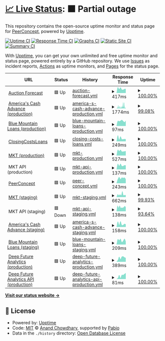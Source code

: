 # [📈 Live Status](https://demo.upptime.js.org): <!--live status--> **🟧 Partial outage**

This repository contains the open-source uptime monitor and status page for [PeerConcept](https://demo.upptime.js.org), powered by [Upptime](https://github.com/upptime/upptime).

[![Uptime CI](https://github.com/peerconcept/uptime-monitor/workflows/Uptime%20CI/badge.svg)](https://github.com/peerconcept/uptime-monitor/actions?query=workflow%3A%22Uptime+CI%22)
[![Response Time CI](https://github.com/peerconcept/uptime-monitor/workflows/Response%20Time%20CI/badge.svg)](https://github.com/peerconcept/uptime-monitor/actions?query=workflow%3A%22Response+Time+CI%22)
[![Graphs CI](https://github.com/peerconcept/uptime-monitor/workflows/Graphs%20CI/badge.svg)](https://github.com/peerconcept/uptime-monitor/actions?query=workflow%3A%22Graphs+CI%22)
[![Static Site CI](https://github.com/peerconcept/uptime-monitor/workflows/Static%20Site%20CI/badge.svg)](https://github.com/peerconcept/uptime-monitor/actions?query=workflow%3A%22Static+Site+CI%22)
[![Summary CI](https://github.com/peerconcept/uptime-monitor/workflows/Summary%20CI/badge.svg)](https://github.com/peerconcept/uptime-monitor/actions?query=workflow%3A%22Summary+CI%22)

With [Upptime](https://upptime.js.org), you can get your own unlimited and free uptime monitor and status page, powered entirely by a GitHub repository. We use [Issues](https://github.com/peerconcept/uptime-monitor/issues) as incident reports, [Actions](https://github.com/peerconcept/uptime-monitor/actions) as uptime monitors, and [Pages](https://demo.upptime.js.org) for the status page.

<!--start: status pages-->
<!-- This summary is generated by Upptime (https://github.com/upptime/upptime) -->
<!-- Do not edit this manually, your changes will be overwritten -->
<!-- prettier-ignore -->
| URL | Status | History | Response Time | Uptime |
| --- | ------ | ------- | ------------- | ------ |
| <img alt="" src="https://icons.duckduckgo.com/ip3/auctionforecast.com.ico" height="13"> [Auction Forecast](https://auctionforecast.com) | 🟩 Up | [auction-forecast.yml](https://github.com/peerconcept/uptime-monitor/commits/HEAD/history/auction-forecast.yml) | <details><summary><img alt="Response time graph" src="./graphs/auction-forecast/response-time-week.png" height="20"> 417ms</summary><br><a href="https://status.peerconcept.com/history/auction-forecast"><img alt="Response time 405" src="https://img.shields.io/endpoint?url=https%3A%2F%2Fraw.githubusercontent.com%2Fpeerconcept%2Fuptime-monitor%2FHEAD%2Fapi%2Fauction-forecast%2Fresponse-time.json"></a><br><a href="https://status.peerconcept.com/history/auction-forecast"><img alt="24-hour response time 401" src="https://img.shields.io/endpoint?url=https%3A%2F%2Fraw.githubusercontent.com%2Fpeerconcept%2Fuptime-monitor%2FHEAD%2Fapi%2Fauction-forecast%2Fresponse-time-day.json"></a><br><a href="https://status.peerconcept.com/history/auction-forecast"><img alt="7-day response time 417" src="https://img.shields.io/endpoint?url=https%3A%2F%2Fraw.githubusercontent.com%2Fpeerconcept%2Fuptime-monitor%2FHEAD%2Fapi%2Fauction-forecast%2Fresponse-time-week.json"></a><br><a href="https://status.peerconcept.com/history/auction-forecast"><img alt="30-day response time 413" src="https://img.shields.io/endpoint?url=https%3A%2F%2Fraw.githubusercontent.com%2Fpeerconcept%2Fuptime-monitor%2FHEAD%2Fapi%2Fauction-forecast%2Fresponse-time-month.json"></a><br><a href="https://status.peerconcept.com/history/auction-forecast"><img alt="1-year response time 405" src="https://img.shields.io/endpoint?url=https%3A%2F%2Fraw.githubusercontent.com%2Fpeerconcept%2Fuptime-monitor%2FHEAD%2Fapi%2Fauction-forecast%2Fresponse-time-year.json"></a></details> | <details><summary><a href="https://status.peerconcept.com/history/auction-forecast">100.00%</a></summary><a href="https://status.peerconcept.com/history/auction-forecast"><img alt="All-time uptime 72.18%" src="https://img.shields.io/endpoint?url=https%3A%2F%2Fraw.githubusercontent.com%2Fpeerconcept%2Fuptime-monitor%2FHEAD%2Fapi%2Fauction-forecast%2Fuptime.json"></a><br><a href="https://status.peerconcept.com/history/auction-forecast"><img alt="24-hour uptime 100.00%" src="https://img.shields.io/endpoint?url=https%3A%2F%2Fraw.githubusercontent.com%2Fpeerconcept%2Fuptime-monitor%2FHEAD%2Fapi%2Fauction-forecast%2Fuptime-day.json"></a><br><a href="https://status.peerconcept.com/history/auction-forecast"><img alt="7-day uptime 100.00%" src="https://img.shields.io/endpoint?url=https%3A%2F%2Fraw.githubusercontent.com%2Fpeerconcept%2Fuptime-monitor%2FHEAD%2Fapi%2Fauction-forecast%2Fuptime-week.json"></a><br><a href="https://status.peerconcept.com/history/auction-forecast"><img alt="30-day uptime 70.88%" src="https://img.shields.io/endpoint?url=https%3A%2F%2Fraw.githubusercontent.com%2Fpeerconcept%2Fuptime-monitor%2FHEAD%2Fapi%2Fauction-forecast%2Fuptime-month.json"></a><br><a href="https://status.peerconcept.com/history/auction-forecast"><img alt="1-year uptime 72.18%" src="https://img.shields.io/endpoint?url=https%3A%2F%2Fraw.githubusercontent.com%2Fpeerconcept%2Fuptime-monitor%2FHEAD%2Fapi%2Fauction-forecast%2Fuptime-year.json"></a></details>
| <img alt="" src="https://icons.duckduckgo.com/ip3/americascashadvanceinc.com.ico" height="13"> [America's Cash Advance (production)](https://americascashadvanceinc.com) | 🟩 Up | [america-s-cash-advance-production.yml](https://github.com/peerconcept/uptime-monitor/commits/HEAD/history/america-s-cash-advance-production.yml) | <details><summary><img alt="Response time graph" src="./graphs/america-s-cash-advance-production/response-time-week.png" height="20"> 1774ms</summary><br><a href="https://status.peerconcept.com/history/america-s-cash-advance-production"><img alt="Response time 932" src="https://img.shields.io/endpoint?url=https%3A%2F%2Fraw.githubusercontent.com%2Fpeerconcept%2Fuptime-monitor%2FHEAD%2Fapi%2Famerica-s-cash-advance-production%2Fresponse-time.json"></a><br><a href="https://status.peerconcept.com/history/america-s-cash-advance-production"><img alt="24-hour response time 604" src="https://img.shields.io/endpoint?url=https%3A%2F%2Fraw.githubusercontent.com%2Fpeerconcept%2Fuptime-monitor%2FHEAD%2Fapi%2Famerica-s-cash-advance-production%2Fresponse-time-day.json"></a><br><a href="https://status.peerconcept.com/history/america-s-cash-advance-production"><img alt="7-day response time 1774" src="https://img.shields.io/endpoint?url=https%3A%2F%2Fraw.githubusercontent.com%2Fpeerconcept%2Fuptime-monitor%2FHEAD%2Fapi%2Famerica-s-cash-advance-production%2Fresponse-time-week.json"></a><br><a href="https://status.peerconcept.com/history/america-s-cash-advance-production"><img alt="30-day response time 1154" src="https://img.shields.io/endpoint?url=https%3A%2F%2Fraw.githubusercontent.com%2Fpeerconcept%2Fuptime-monitor%2FHEAD%2Fapi%2Famerica-s-cash-advance-production%2Fresponse-time-month.json"></a><br><a href="https://status.peerconcept.com/history/america-s-cash-advance-production"><img alt="1-year response time 932" src="https://img.shields.io/endpoint?url=https%3A%2F%2Fraw.githubusercontent.com%2Fpeerconcept%2Fuptime-monitor%2FHEAD%2Fapi%2Famerica-s-cash-advance-production%2Fresponse-time-year.json"></a></details> | <details><summary><a href="https://status.peerconcept.com/history/america-s-cash-advance-production">99.08%</a></summary><a href="https://status.peerconcept.com/history/america-s-cash-advance-production"><img alt="All-time uptime 99.13%" src="https://img.shields.io/endpoint?url=https%3A%2F%2Fraw.githubusercontent.com%2Fpeerconcept%2Fuptime-monitor%2FHEAD%2Fapi%2Famerica-s-cash-advance-production%2Fuptime.json"></a><br><a href="https://status.peerconcept.com/history/america-s-cash-advance-production"><img alt="24-hour uptime 100.00%" src="https://img.shields.io/endpoint?url=https%3A%2F%2Fraw.githubusercontent.com%2Fpeerconcept%2Fuptime-monitor%2FHEAD%2Fapi%2Famerica-s-cash-advance-production%2Fuptime-day.json"></a><br><a href="https://status.peerconcept.com/history/america-s-cash-advance-production"><img alt="7-day uptime 99.08%" src="https://img.shields.io/endpoint?url=https%3A%2F%2Fraw.githubusercontent.com%2Fpeerconcept%2Fuptime-monitor%2FHEAD%2Fapi%2Famerica-s-cash-advance-production%2Fuptime-week.json"></a><br><a href="https://status.peerconcept.com/history/america-s-cash-advance-production"><img alt="30-day uptime 99.13%" src="https://img.shields.io/endpoint?url=https%3A%2F%2Fraw.githubusercontent.com%2Fpeerconcept%2Fuptime-monitor%2FHEAD%2Fapi%2Famerica-s-cash-advance-production%2Fuptime-month.json"></a><br><a href="https://status.peerconcept.com/history/america-s-cash-advance-production"><img alt="1-year uptime 99.13%" src="https://img.shields.io/endpoint?url=https%3A%2F%2Fraw.githubusercontent.com%2Fpeerconcept%2Fuptime-monitor%2FHEAD%2Fapi%2Famerica-s-cash-advance-production%2Fuptime-year.json"></a></details>
| <img alt="" src="https://icons.duckduckgo.com/ip3/bluemountainloans.com.ico" height="13"> [Blue Mountain Loans (production)](https://bluemountainloans.com) | 🟩 Up | [blue-mountain-loans-production.yml](https://github.com/peerconcept/uptime-monitor/commits/HEAD/history/blue-mountain-loans-production.yml) | <details><summary><img alt="Response time graph" src="./graphs/blue-mountain-loans-production/response-time-week.png" height="20"> 97ms</summary><br><a href="https://status.peerconcept.com/history/blue-mountain-loans-production"><img alt="Response time 120" src="https://img.shields.io/endpoint?url=https%3A%2F%2Fraw.githubusercontent.com%2Fpeerconcept%2Fuptime-monitor%2FHEAD%2Fapi%2Fblue-mountain-loans-production%2Fresponse-time.json"></a><br><a href="https://status.peerconcept.com/history/blue-mountain-loans-production"><img alt="24-hour response time 102" src="https://img.shields.io/endpoint?url=https%3A%2F%2Fraw.githubusercontent.com%2Fpeerconcept%2Fuptime-monitor%2FHEAD%2Fapi%2Fblue-mountain-loans-production%2Fresponse-time-day.json"></a><br><a href="https://status.peerconcept.com/history/blue-mountain-loans-production"><img alt="7-day response time 97" src="https://img.shields.io/endpoint?url=https%3A%2F%2Fraw.githubusercontent.com%2Fpeerconcept%2Fuptime-monitor%2FHEAD%2Fapi%2Fblue-mountain-loans-production%2Fresponse-time-week.json"></a><br><a href="https://status.peerconcept.com/history/blue-mountain-loans-production"><img alt="30-day response time 103" src="https://img.shields.io/endpoint?url=https%3A%2F%2Fraw.githubusercontent.com%2Fpeerconcept%2Fuptime-monitor%2FHEAD%2Fapi%2Fblue-mountain-loans-production%2Fresponse-time-month.json"></a><br><a href="https://status.peerconcept.com/history/blue-mountain-loans-production"><img alt="1-year response time 120" src="https://img.shields.io/endpoint?url=https%3A%2F%2Fraw.githubusercontent.com%2Fpeerconcept%2Fuptime-monitor%2FHEAD%2Fapi%2Fblue-mountain-loans-production%2Fresponse-time-year.json"></a></details> | <details><summary><a href="https://status.peerconcept.com/history/blue-mountain-loans-production">100.00%</a></summary><a href="https://status.peerconcept.com/history/blue-mountain-loans-production"><img alt="All-time uptime 99.79%" src="https://img.shields.io/endpoint?url=https%3A%2F%2Fraw.githubusercontent.com%2Fpeerconcept%2Fuptime-monitor%2FHEAD%2Fapi%2Fblue-mountain-loans-production%2Fuptime.json"></a><br><a href="https://status.peerconcept.com/history/blue-mountain-loans-production"><img alt="24-hour uptime 100.00%" src="https://img.shields.io/endpoint?url=https%3A%2F%2Fraw.githubusercontent.com%2Fpeerconcept%2Fuptime-monitor%2FHEAD%2Fapi%2Fblue-mountain-loans-production%2Fuptime-day.json"></a><br><a href="https://status.peerconcept.com/history/blue-mountain-loans-production"><img alt="7-day uptime 100.00%" src="https://img.shields.io/endpoint?url=https%3A%2F%2Fraw.githubusercontent.com%2Fpeerconcept%2Fuptime-monitor%2FHEAD%2Fapi%2Fblue-mountain-loans-production%2Fuptime-week.json"></a><br><a href="https://status.peerconcept.com/history/blue-mountain-loans-production"><img alt="30-day uptime 100.00%" src="https://img.shields.io/endpoint?url=https%3A%2F%2Fraw.githubusercontent.com%2Fpeerconcept%2Fuptime-monitor%2FHEAD%2Fapi%2Fblue-mountain-loans-production%2Fuptime-month.json"></a><br><a href="https://status.peerconcept.com/history/blue-mountain-loans-production"><img alt="1-year uptime 99.79%" src="https://img.shields.io/endpoint?url=https%3A%2F%2Fraw.githubusercontent.com%2Fpeerconcept%2Fuptime-monitor%2FHEAD%2Fapi%2Fblue-mountain-loans-production%2Fuptime-year.json"></a></details>
| <img alt="" src="https://icons.duckduckgo.com/ip3/closingcostsloans.com.ico" height="13"> [ClosingCostsLoans](https://closingcostsloans.com) | 🟩 Up | [closing-costs-loans.yml](https://github.com/peerconcept/uptime-monitor/commits/HEAD/history/closing-costs-loans.yml) | <details><summary><img alt="Response time graph" src="./graphs/closing-costs-loans/response-time-week.png" height="20"> 249ms</summary><br><a href="https://status.peerconcept.com/history/closing-costs-loans"><img alt="Response time 416" src="https://img.shields.io/endpoint?url=https%3A%2F%2Fraw.githubusercontent.com%2Fpeerconcept%2Fuptime-monitor%2FHEAD%2Fapi%2Fclosing-costs-loans%2Fresponse-time.json"></a><br><a href="https://status.peerconcept.com/history/closing-costs-loans"><img alt="24-hour response time 179" src="https://img.shields.io/endpoint?url=https%3A%2F%2Fraw.githubusercontent.com%2Fpeerconcept%2Fuptime-monitor%2FHEAD%2Fapi%2Fclosing-costs-loans%2Fresponse-time-day.json"></a><br><a href="https://status.peerconcept.com/history/closing-costs-loans"><img alt="7-day response time 249" src="https://img.shields.io/endpoint?url=https%3A%2F%2Fraw.githubusercontent.com%2Fpeerconcept%2Fuptime-monitor%2FHEAD%2Fapi%2Fclosing-costs-loans%2Fresponse-time-week.json"></a><br><a href="https://status.peerconcept.com/history/closing-costs-loans"><img alt="30-day response time 348" src="https://img.shields.io/endpoint?url=https%3A%2F%2Fraw.githubusercontent.com%2Fpeerconcept%2Fuptime-monitor%2FHEAD%2Fapi%2Fclosing-costs-loans%2Fresponse-time-month.json"></a><br><a href="https://status.peerconcept.com/history/closing-costs-loans"><img alt="1-year response time 416" src="https://img.shields.io/endpoint?url=https%3A%2F%2Fraw.githubusercontent.com%2Fpeerconcept%2Fuptime-monitor%2FHEAD%2Fapi%2Fclosing-costs-loans%2Fresponse-time-year.json"></a></details> | <details><summary><a href="https://status.peerconcept.com/history/closing-costs-loans">100.00%</a></summary><a href="https://status.peerconcept.com/history/closing-costs-loans"><img alt="All-time uptime 100.00%" src="https://img.shields.io/endpoint?url=https%3A%2F%2Fraw.githubusercontent.com%2Fpeerconcept%2Fuptime-monitor%2FHEAD%2Fapi%2Fclosing-costs-loans%2Fuptime.json"></a><br><a href="https://status.peerconcept.com/history/closing-costs-loans"><img alt="24-hour uptime 100.00%" src="https://img.shields.io/endpoint?url=https%3A%2F%2Fraw.githubusercontent.com%2Fpeerconcept%2Fuptime-monitor%2FHEAD%2Fapi%2Fclosing-costs-loans%2Fuptime-day.json"></a><br><a href="https://status.peerconcept.com/history/closing-costs-loans"><img alt="7-day uptime 100.00%" src="https://img.shields.io/endpoint?url=https%3A%2F%2Fraw.githubusercontent.com%2Fpeerconcept%2Fuptime-monitor%2FHEAD%2Fapi%2Fclosing-costs-loans%2Fuptime-week.json"></a><br><a href="https://status.peerconcept.com/history/closing-costs-loans"><img alt="30-day uptime 100.00%" src="https://img.shields.io/endpoint?url=https%3A%2F%2Fraw.githubusercontent.com%2Fpeerconcept%2Fuptime-monitor%2FHEAD%2Fapi%2Fclosing-costs-loans%2Fuptime-month.json"></a><br><a href="https://status.peerconcept.com/history/closing-costs-loans"><img alt="1-year uptime 100.00%" src="https://img.shields.io/endpoint?url=https%3A%2F%2Fraw.githubusercontent.com%2Fpeerconcept%2Fuptime-monitor%2FHEAD%2Fapi%2Fclosing-costs-loans%2Fuptime-year.json"></a></details>
| <img alt="" src="https://icons.duckduckgo.com/ip3/mykidstales.com.ico" height="13"> [MKT (production)](https://mykidstales.com) | 🟩 Up | [mkt-production.yml](https://github.com/peerconcept/uptime-monitor/commits/HEAD/history/mkt-production.yml) | <details><summary><img alt="Response time graph" src="./graphs/mkt-production/response-time-week.png" height="20"> 527ms</summary><br><a href="https://status.peerconcept.com/history/mkt-production"><img alt="Response time 574" src="https://img.shields.io/endpoint?url=https%3A%2F%2Fraw.githubusercontent.com%2Fpeerconcept%2Fuptime-monitor%2FHEAD%2Fapi%2Fmkt-production%2Fresponse-time.json"></a><br><a href="https://status.peerconcept.com/history/mkt-production"><img alt="24-hour response time 509" src="https://img.shields.io/endpoint?url=https%3A%2F%2Fraw.githubusercontent.com%2Fpeerconcept%2Fuptime-monitor%2FHEAD%2Fapi%2Fmkt-production%2Fresponse-time-day.json"></a><br><a href="https://status.peerconcept.com/history/mkt-production"><img alt="7-day response time 527" src="https://img.shields.io/endpoint?url=https%3A%2F%2Fraw.githubusercontent.com%2Fpeerconcept%2Fuptime-monitor%2FHEAD%2Fapi%2Fmkt-production%2Fresponse-time-week.json"></a><br><a href="https://status.peerconcept.com/history/mkt-production"><img alt="30-day response time 530" src="https://img.shields.io/endpoint?url=https%3A%2F%2Fraw.githubusercontent.com%2Fpeerconcept%2Fuptime-monitor%2FHEAD%2Fapi%2Fmkt-production%2Fresponse-time-month.json"></a><br><a href="https://status.peerconcept.com/history/mkt-production"><img alt="1-year response time 574" src="https://img.shields.io/endpoint?url=https%3A%2F%2Fraw.githubusercontent.com%2Fpeerconcept%2Fuptime-monitor%2FHEAD%2Fapi%2Fmkt-production%2Fresponse-time-year.json"></a></details> | <details><summary><a href="https://status.peerconcept.com/history/mkt-production">100.00%</a></summary><a href="https://status.peerconcept.com/history/mkt-production"><img alt="All-time uptime 99.84%" src="https://img.shields.io/endpoint?url=https%3A%2F%2Fraw.githubusercontent.com%2Fpeerconcept%2Fuptime-monitor%2FHEAD%2Fapi%2Fmkt-production%2Fuptime.json"></a><br><a href="https://status.peerconcept.com/history/mkt-production"><img alt="24-hour uptime 100.00%" src="https://img.shields.io/endpoint?url=https%3A%2F%2Fraw.githubusercontent.com%2Fpeerconcept%2Fuptime-monitor%2FHEAD%2Fapi%2Fmkt-production%2Fuptime-day.json"></a><br><a href="https://status.peerconcept.com/history/mkt-production"><img alt="7-day uptime 100.00%" src="https://img.shields.io/endpoint?url=https%3A%2F%2Fraw.githubusercontent.com%2Fpeerconcept%2Fuptime-monitor%2FHEAD%2Fapi%2Fmkt-production%2Fuptime-week.json"></a><br><a href="https://status.peerconcept.com/history/mkt-production"><img alt="30-day uptime 99.84%" src="https://img.shields.io/endpoint?url=https%3A%2F%2Fraw.githubusercontent.com%2Fpeerconcept%2Fuptime-monitor%2FHEAD%2Fapi%2Fmkt-production%2Fuptime-month.json"></a><br><a href="https://status.peerconcept.com/history/mkt-production"><img alt="1-year uptime 99.84%" src="https://img.shields.io/endpoint?url=https%3A%2F%2Fraw.githubusercontent.com%2Fpeerconcept%2Fuptime-monitor%2FHEAD%2Fapi%2Fmkt-production%2Fuptime-year.json"></a></details>
| <img alt="" src="https://icons.duckduckgo.com/ip3/null.ico" height="13"> MKT API (production) | 🟩 Up | [mkt-api-production.yml](https://github.com/peerconcept/uptime-monitor/commits/HEAD/history/mkt-api-production.yml) | <details><summary><img alt="Response time graph" src="./graphs/mkt-api-production/response-time-week.png" height="20"> 137ms</summary><br><a href="https://status.peerconcept.com/history/mkt-api-production"><img alt="Response time 138" src="https://img.shields.io/endpoint?url=https%3A%2F%2Fraw.githubusercontent.com%2Fpeerconcept%2Fuptime-monitor%2FHEAD%2Fapi%2Fmkt-api-production%2Fresponse-time.json"></a><br><a href="https://status.peerconcept.com/history/mkt-api-production"><img alt="24-hour response time 131" src="https://img.shields.io/endpoint?url=https%3A%2F%2Fraw.githubusercontent.com%2Fpeerconcept%2Fuptime-monitor%2FHEAD%2Fapi%2Fmkt-api-production%2Fresponse-time-day.json"></a><br><a href="https://status.peerconcept.com/history/mkt-api-production"><img alt="7-day response time 137" src="https://img.shields.io/endpoint?url=https%3A%2F%2Fraw.githubusercontent.com%2Fpeerconcept%2Fuptime-monitor%2FHEAD%2Fapi%2Fmkt-api-production%2Fresponse-time-week.json"></a><br><a href="https://status.peerconcept.com/history/mkt-api-production"><img alt="30-day response time 137" src="https://img.shields.io/endpoint?url=https%3A%2F%2Fraw.githubusercontent.com%2Fpeerconcept%2Fuptime-monitor%2FHEAD%2Fapi%2Fmkt-api-production%2Fresponse-time-month.json"></a><br><a href="https://status.peerconcept.com/history/mkt-api-production"><img alt="1-year response time 138" src="https://img.shields.io/endpoint?url=https%3A%2F%2Fraw.githubusercontent.com%2Fpeerconcept%2Fuptime-monitor%2FHEAD%2Fapi%2Fmkt-api-production%2Fresponse-time-year.json"></a></details> | <details><summary><a href="https://status.peerconcept.com/history/mkt-api-production">100.00%</a></summary><a href="https://status.peerconcept.com/history/mkt-api-production"><img alt="All-time uptime 99.85%" src="https://img.shields.io/endpoint?url=https%3A%2F%2Fraw.githubusercontent.com%2Fpeerconcept%2Fuptime-monitor%2FHEAD%2Fapi%2Fmkt-api-production%2Fuptime.json"></a><br><a href="https://status.peerconcept.com/history/mkt-api-production"><img alt="24-hour uptime 100.00%" src="https://img.shields.io/endpoint?url=https%3A%2F%2Fraw.githubusercontent.com%2Fpeerconcept%2Fuptime-monitor%2FHEAD%2Fapi%2Fmkt-api-production%2Fuptime-day.json"></a><br><a href="https://status.peerconcept.com/history/mkt-api-production"><img alt="7-day uptime 100.00%" src="https://img.shields.io/endpoint?url=https%3A%2F%2Fraw.githubusercontent.com%2Fpeerconcept%2Fuptime-monitor%2FHEAD%2Fapi%2Fmkt-api-production%2Fuptime-week.json"></a><br><a href="https://status.peerconcept.com/history/mkt-api-production"><img alt="30-day uptime 99.81%" src="https://img.shields.io/endpoint?url=https%3A%2F%2Fraw.githubusercontent.com%2Fpeerconcept%2Fuptime-monitor%2FHEAD%2Fapi%2Fmkt-api-production%2Fuptime-month.json"></a><br><a href="https://status.peerconcept.com/history/mkt-api-production"><img alt="1-year uptime 99.85%" src="https://img.shields.io/endpoint?url=https%3A%2F%2Fraw.githubusercontent.com%2Fpeerconcept%2Fuptime-monitor%2FHEAD%2Fapi%2Fmkt-api-production%2Fuptime-year.json"></a></details>
| <img alt="" src="https://icons.duckduckgo.com/ip3/peerconcept.com.ico" height="13"> [PeerConcept](https://peerconcept.com) | 🟩 Up | [peer-concept.yml](https://github.com/peerconcept/uptime-monitor/commits/HEAD/history/peer-concept.yml) | <details><summary><img alt="Response time graph" src="./graphs/peer-concept/response-time-week.png" height="20"> 243ms</summary><br><a href="https://status.peerconcept.com/history/peer-concept"><img alt="Response time 249" src="https://img.shields.io/endpoint?url=https%3A%2F%2Fraw.githubusercontent.com%2Fpeerconcept%2Fuptime-monitor%2FHEAD%2Fapi%2Fpeer-concept%2Fresponse-time.json"></a><br><a href="https://status.peerconcept.com/history/peer-concept"><img alt="24-hour response time 197" src="https://img.shields.io/endpoint?url=https%3A%2F%2Fraw.githubusercontent.com%2Fpeerconcept%2Fuptime-monitor%2FHEAD%2Fapi%2Fpeer-concept%2Fresponse-time-day.json"></a><br><a href="https://status.peerconcept.com/history/peer-concept"><img alt="7-day response time 243" src="https://img.shields.io/endpoint?url=https%3A%2F%2Fraw.githubusercontent.com%2Fpeerconcept%2Fuptime-monitor%2FHEAD%2Fapi%2Fpeer-concept%2Fresponse-time-week.json"></a><br><a href="https://status.peerconcept.com/history/peer-concept"><img alt="30-day response time 249" src="https://img.shields.io/endpoint?url=https%3A%2F%2Fraw.githubusercontent.com%2Fpeerconcept%2Fuptime-monitor%2FHEAD%2Fapi%2Fpeer-concept%2Fresponse-time-month.json"></a><br><a href="https://status.peerconcept.com/history/peer-concept"><img alt="1-year response time 249" src="https://img.shields.io/endpoint?url=https%3A%2F%2Fraw.githubusercontent.com%2Fpeerconcept%2Fuptime-monitor%2FHEAD%2Fapi%2Fpeer-concept%2Fresponse-time-year.json"></a></details> | <details><summary><a href="https://status.peerconcept.com/history/peer-concept">100.00%</a></summary><a href="https://status.peerconcept.com/history/peer-concept"><img alt="All-time uptime 100.00%" src="https://img.shields.io/endpoint?url=https%3A%2F%2Fraw.githubusercontent.com%2Fpeerconcept%2Fuptime-monitor%2FHEAD%2Fapi%2Fpeer-concept%2Fuptime.json"></a><br><a href="https://status.peerconcept.com/history/peer-concept"><img alt="24-hour uptime 100.00%" src="https://img.shields.io/endpoint?url=https%3A%2F%2Fraw.githubusercontent.com%2Fpeerconcept%2Fuptime-monitor%2FHEAD%2Fapi%2Fpeer-concept%2Fuptime-day.json"></a><br><a href="https://status.peerconcept.com/history/peer-concept"><img alt="7-day uptime 100.00%" src="https://img.shields.io/endpoint?url=https%3A%2F%2Fraw.githubusercontent.com%2Fpeerconcept%2Fuptime-monitor%2FHEAD%2Fapi%2Fpeer-concept%2Fuptime-week.json"></a><br><a href="https://status.peerconcept.com/history/peer-concept"><img alt="30-day uptime 100.00%" src="https://img.shields.io/endpoint?url=https%3A%2F%2Fraw.githubusercontent.com%2Fpeerconcept%2Fuptime-monitor%2FHEAD%2Fapi%2Fpeer-concept%2Fuptime-month.json"></a><br><a href="https://status.peerconcept.com/history/peer-concept"><img alt="1-year uptime 100.00%" src="https://img.shields.io/endpoint?url=https%3A%2F%2Fraw.githubusercontent.com%2Fpeerconcept%2Fuptime-monitor%2FHEAD%2Fapi%2Fpeer-concept%2Fuptime-year.json"></a></details>
| <img alt="" src="https://icons.duckduckgo.com/ip3/staging.mykidstales.com.ico" height="13"> [MKT (staging)](https://staging.mykidstales.com) | 🟩 Up | [mkt-staging.yml](https://github.com/peerconcept/uptime-monitor/commits/HEAD/history/mkt-staging.yml) | <details><summary><img alt="Response time graph" src="./graphs/mkt-staging/response-time-week.png" height="20"> 662ms</summary><br><a href="https://status.peerconcept.com/history/mkt-staging"><img alt="Response time 861" src="https://img.shields.io/endpoint?url=https%3A%2F%2Fraw.githubusercontent.com%2Fpeerconcept%2Fuptime-monitor%2FHEAD%2Fapi%2Fmkt-staging%2Fresponse-time.json"></a><br><a href="https://status.peerconcept.com/history/mkt-staging"><img alt="24-hour response time 514" src="https://img.shields.io/endpoint?url=https%3A%2F%2Fraw.githubusercontent.com%2Fpeerconcept%2Fuptime-monitor%2FHEAD%2Fapi%2Fmkt-staging%2Fresponse-time-day.json"></a><br><a href="https://status.peerconcept.com/history/mkt-staging"><img alt="7-day response time 662" src="https://img.shields.io/endpoint?url=https%3A%2F%2Fraw.githubusercontent.com%2Fpeerconcept%2Fuptime-monitor%2FHEAD%2Fapi%2Fmkt-staging%2Fresponse-time-week.json"></a><br><a href="https://status.peerconcept.com/history/mkt-staging"><img alt="30-day response time 583" src="https://img.shields.io/endpoint?url=https%3A%2F%2Fraw.githubusercontent.com%2Fpeerconcept%2Fuptime-monitor%2FHEAD%2Fapi%2Fmkt-staging%2Fresponse-time-month.json"></a><br><a href="https://status.peerconcept.com/history/mkt-staging"><img alt="1-year response time 861" src="https://img.shields.io/endpoint?url=https%3A%2F%2Fraw.githubusercontent.com%2Fpeerconcept%2Fuptime-monitor%2FHEAD%2Fapi%2Fmkt-staging%2Fresponse-time-year.json"></a></details> | <details><summary><a href="https://status.peerconcept.com/history/mkt-staging">99.93%</a></summary><a href="https://status.peerconcept.com/history/mkt-staging"><img alt="All-time uptime 97.19%" src="https://img.shields.io/endpoint?url=https%3A%2F%2Fraw.githubusercontent.com%2Fpeerconcept%2Fuptime-monitor%2FHEAD%2Fapi%2Fmkt-staging%2Fuptime.json"></a><br><a href="https://status.peerconcept.com/history/mkt-staging"><img alt="24-hour uptime 100.00%" src="https://img.shields.io/endpoint?url=https%3A%2F%2Fraw.githubusercontent.com%2Fpeerconcept%2Fuptime-monitor%2FHEAD%2Fapi%2Fmkt-staging%2Fuptime-day.json"></a><br><a href="https://status.peerconcept.com/history/mkt-staging"><img alt="7-day uptime 99.93%" src="https://img.shields.io/endpoint?url=https%3A%2F%2Fraw.githubusercontent.com%2Fpeerconcept%2Fuptime-monitor%2FHEAD%2Fapi%2Fmkt-staging%2Fuptime-week.json"></a><br><a href="https://status.peerconcept.com/history/mkt-staging"><img alt="30-day uptime 99.71%" src="https://img.shields.io/endpoint?url=https%3A%2F%2Fraw.githubusercontent.com%2Fpeerconcept%2Fuptime-monitor%2FHEAD%2Fapi%2Fmkt-staging%2Fuptime-month.json"></a><br><a href="https://status.peerconcept.com/history/mkt-staging"><img alt="1-year uptime 97.19%" src="https://img.shields.io/endpoint?url=https%3A%2F%2Fraw.githubusercontent.com%2Fpeerconcept%2Fuptime-monitor%2FHEAD%2Fapi%2Fmkt-staging%2Fuptime-year.json"></a></details>
| <img alt="" src="https://icons.duckduckgo.com/ip3/null.ico" height="13"> MKT API (staging) | 🟥 Down | [mkt-api-staging.yml](https://github.com/peerconcept/uptime-monitor/commits/HEAD/history/mkt-api-staging.yml) | <details><summary><img alt="Response time graph" src="./graphs/mkt-api-staging/response-time-week.png" height="20"> 138ms</summary><br><a href="https://status.peerconcept.com/history/mkt-api-staging"><img alt="Response time 138" src="https://img.shields.io/endpoint?url=https%3A%2F%2Fraw.githubusercontent.com%2Fpeerconcept%2Fuptime-monitor%2FHEAD%2Fapi%2Fmkt-api-staging%2Fresponse-time.json"></a><br><a href="https://status.peerconcept.com/history/mkt-api-staging"><img alt="24-hour response time 148" src="https://img.shields.io/endpoint?url=https%3A%2F%2Fraw.githubusercontent.com%2Fpeerconcept%2Fuptime-monitor%2FHEAD%2Fapi%2Fmkt-api-staging%2Fresponse-time-day.json"></a><br><a href="https://status.peerconcept.com/history/mkt-api-staging"><img alt="7-day response time 138" src="https://img.shields.io/endpoint?url=https%3A%2F%2Fraw.githubusercontent.com%2Fpeerconcept%2Fuptime-monitor%2FHEAD%2Fapi%2Fmkt-api-staging%2Fresponse-time-week.json"></a><br><a href="https://status.peerconcept.com/history/mkt-api-staging"><img alt="30-day response time 141" src="https://img.shields.io/endpoint?url=https%3A%2F%2Fraw.githubusercontent.com%2Fpeerconcept%2Fuptime-monitor%2FHEAD%2Fapi%2Fmkt-api-staging%2Fresponse-time-month.json"></a><br><a href="https://status.peerconcept.com/history/mkt-api-staging"><img alt="1-year response time 138" src="https://img.shields.io/endpoint?url=https%3A%2F%2Fraw.githubusercontent.com%2Fpeerconcept%2Fuptime-monitor%2FHEAD%2Fapi%2Fmkt-api-staging%2Fresponse-time-year.json"></a></details> | <details><summary><a href="https://status.peerconcept.com/history/mkt-api-staging">93.64%</a></summary><a href="https://status.peerconcept.com/history/mkt-api-staging"><img alt="All-time uptime 96.08%" src="https://img.shields.io/endpoint?url=https%3A%2F%2Fraw.githubusercontent.com%2Fpeerconcept%2Fuptime-monitor%2FHEAD%2Fapi%2Fmkt-api-staging%2Fuptime.json"></a><br><a href="https://status.peerconcept.com/history/mkt-api-staging"><img alt="24-hour uptime 55.91%" src="https://img.shields.io/endpoint?url=https%3A%2F%2Fraw.githubusercontent.com%2Fpeerconcept%2Fuptime-monitor%2FHEAD%2Fapi%2Fmkt-api-staging%2Fuptime-day.json"></a><br><a href="https://status.peerconcept.com/history/mkt-api-staging"><img alt="7-day uptime 93.64%" src="https://img.shields.io/endpoint?url=https%3A%2F%2Fraw.githubusercontent.com%2Fpeerconcept%2Fuptime-monitor%2FHEAD%2Fapi%2Fmkt-api-staging%2Fuptime-week.json"></a><br><a href="https://status.peerconcept.com/history/mkt-api-staging"><img alt="30-day uptime 97.95%" src="https://img.shields.io/endpoint?url=https%3A%2F%2Fraw.githubusercontent.com%2Fpeerconcept%2Fuptime-monitor%2FHEAD%2Fapi%2Fmkt-api-staging%2Fuptime-month.json"></a><br><a href="https://status.peerconcept.com/history/mkt-api-staging"><img alt="1-year uptime 96.08%" src="https://img.shields.io/endpoint?url=https%3A%2F%2Fraw.githubusercontent.com%2Fpeerconcept%2Fuptime-monitor%2FHEAD%2Fapi%2Fmkt-api-staging%2Fuptime-year.json"></a></details>
| <img alt="" src="https://icons.duckduckgo.com/ip3/aca1.staging.wpmudev.host.ico" height="13"> [America's Cash Advance (staging)](https://aca1.staging.wpmudev.host/) | 🟩 Up | [america-s-cash-advance-staging.yml](https://github.com/peerconcept/uptime-monitor/commits/HEAD/history/america-s-cash-advance-staging.yml) | <details><summary><img alt="Response time graph" src="./graphs/america-s-cash-advance-staging/response-time-week.png" height="20"> 158ms</summary><br><a href="https://status.peerconcept.com/history/america-s-cash-advance-staging"><img alt="Response time 174" src="https://img.shields.io/endpoint?url=https%3A%2F%2Fraw.githubusercontent.com%2Fpeerconcept%2Fuptime-monitor%2FHEAD%2Fapi%2Famerica-s-cash-advance-staging%2Fresponse-time.json"></a><br><a href="https://status.peerconcept.com/history/america-s-cash-advance-staging"><img alt="24-hour response time 127" src="https://img.shields.io/endpoint?url=https%3A%2F%2Fraw.githubusercontent.com%2Fpeerconcept%2Fuptime-monitor%2FHEAD%2Fapi%2Famerica-s-cash-advance-staging%2Fresponse-time-day.json"></a><br><a href="https://status.peerconcept.com/history/america-s-cash-advance-staging"><img alt="7-day response time 158" src="https://img.shields.io/endpoint?url=https%3A%2F%2Fraw.githubusercontent.com%2Fpeerconcept%2Fuptime-monitor%2FHEAD%2Fapi%2Famerica-s-cash-advance-staging%2Fresponse-time-week.json"></a><br><a href="https://status.peerconcept.com/history/america-s-cash-advance-staging"><img alt="30-day response time 177" src="https://img.shields.io/endpoint?url=https%3A%2F%2Fraw.githubusercontent.com%2Fpeerconcept%2Fuptime-monitor%2FHEAD%2Fapi%2Famerica-s-cash-advance-staging%2Fresponse-time-month.json"></a><br><a href="https://status.peerconcept.com/history/america-s-cash-advance-staging"><img alt="1-year response time 174" src="https://img.shields.io/endpoint?url=https%3A%2F%2Fraw.githubusercontent.com%2Fpeerconcept%2Fuptime-monitor%2FHEAD%2Fapi%2Famerica-s-cash-advance-staging%2Fresponse-time-year.json"></a></details> | <details><summary><a href="https://status.peerconcept.com/history/america-s-cash-advance-staging">100.00%</a></summary><a href="https://status.peerconcept.com/history/america-s-cash-advance-staging"><img alt="All-time uptime 100.00%" src="https://img.shields.io/endpoint?url=https%3A%2F%2Fraw.githubusercontent.com%2Fpeerconcept%2Fuptime-monitor%2FHEAD%2Fapi%2Famerica-s-cash-advance-staging%2Fuptime.json"></a><br><a href="https://status.peerconcept.com/history/america-s-cash-advance-staging"><img alt="24-hour uptime 100.00%" src="https://img.shields.io/endpoint?url=https%3A%2F%2Fraw.githubusercontent.com%2Fpeerconcept%2Fuptime-monitor%2FHEAD%2Fapi%2Famerica-s-cash-advance-staging%2Fuptime-day.json"></a><br><a href="https://status.peerconcept.com/history/america-s-cash-advance-staging"><img alt="7-day uptime 100.00%" src="https://img.shields.io/endpoint?url=https%3A%2F%2Fraw.githubusercontent.com%2Fpeerconcept%2Fuptime-monitor%2FHEAD%2Fapi%2Famerica-s-cash-advance-staging%2Fuptime-week.json"></a><br><a href="https://status.peerconcept.com/history/america-s-cash-advance-staging"><img alt="30-day uptime 100.00%" src="https://img.shields.io/endpoint?url=https%3A%2F%2Fraw.githubusercontent.com%2Fpeerconcept%2Fuptime-monitor%2FHEAD%2Fapi%2Famerica-s-cash-advance-staging%2Fuptime-month.json"></a><br><a href="https://status.peerconcept.com/history/america-s-cash-advance-staging"><img alt="1-year uptime 100.00%" src="https://img.shields.io/endpoint?url=https%3A%2F%2Fraw.githubusercontent.com%2Fpeerconcept%2Fuptime-monitor%2FHEAD%2Fapi%2Famerica-s-cash-advance-staging%2Fuptime-year.json"></a></details>
| <img alt="" src="https://icons.duckduckgo.com/ip3/blueml.staging.tempurl.host.ico" height="13"> [Blue Mountain Loans (staging)](https://blueml.staging.tempurl.host/customer-details/?autoCreateUser=ACA) | 🟩 Up | [blue-mountain-loans-staging.yml](https://github.com/peerconcept/uptime-monitor/commits/HEAD/history/blue-mountain-loans-staging.yml) | <details><summary><img alt="Response time graph" src="./graphs/blue-mountain-loans-staging/response-time-week.png" height="20"> 209ms</summary><br><a href="https://status.peerconcept.com/history/blue-mountain-loans-staging"><img alt="Response time 182" src="https://img.shields.io/endpoint?url=https%3A%2F%2Fraw.githubusercontent.com%2Fpeerconcept%2Fuptime-monitor%2FHEAD%2Fapi%2Fblue-mountain-loans-staging%2Fresponse-time.json"></a><br><a href="https://status.peerconcept.com/history/blue-mountain-loans-staging"><img alt="24-hour response time 144" src="https://img.shields.io/endpoint?url=https%3A%2F%2Fraw.githubusercontent.com%2Fpeerconcept%2Fuptime-monitor%2FHEAD%2Fapi%2Fblue-mountain-loans-staging%2Fresponse-time-day.json"></a><br><a href="https://status.peerconcept.com/history/blue-mountain-loans-staging"><img alt="7-day response time 209" src="https://img.shields.io/endpoint?url=https%3A%2F%2Fraw.githubusercontent.com%2Fpeerconcept%2Fuptime-monitor%2FHEAD%2Fapi%2Fblue-mountain-loans-staging%2Fresponse-time-week.json"></a><br><a href="https://status.peerconcept.com/history/blue-mountain-loans-staging"><img alt="30-day response time 195" src="https://img.shields.io/endpoint?url=https%3A%2F%2Fraw.githubusercontent.com%2Fpeerconcept%2Fuptime-monitor%2FHEAD%2Fapi%2Fblue-mountain-loans-staging%2Fresponse-time-month.json"></a><br><a href="https://status.peerconcept.com/history/blue-mountain-loans-staging"><img alt="1-year response time 182" src="https://img.shields.io/endpoint?url=https%3A%2F%2Fraw.githubusercontent.com%2Fpeerconcept%2Fuptime-monitor%2FHEAD%2Fapi%2Fblue-mountain-loans-staging%2Fresponse-time-year.json"></a></details> | <details><summary><a href="https://status.peerconcept.com/history/blue-mountain-loans-staging">100.00%</a></summary><a href="https://status.peerconcept.com/history/blue-mountain-loans-staging"><img alt="All-time uptime 100.00%" src="https://img.shields.io/endpoint?url=https%3A%2F%2Fraw.githubusercontent.com%2Fpeerconcept%2Fuptime-monitor%2FHEAD%2Fapi%2Fblue-mountain-loans-staging%2Fuptime.json"></a><br><a href="https://status.peerconcept.com/history/blue-mountain-loans-staging"><img alt="24-hour uptime 100.00%" src="https://img.shields.io/endpoint?url=https%3A%2F%2Fraw.githubusercontent.com%2Fpeerconcept%2Fuptime-monitor%2FHEAD%2Fapi%2Fblue-mountain-loans-staging%2Fuptime-day.json"></a><br><a href="https://status.peerconcept.com/history/blue-mountain-loans-staging"><img alt="7-day uptime 100.00%" src="https://img.shields.io/endpoint?url=https%3A%2F%2Fraw.githubusercontent.com%2Fpeerconcept%2Fuptime-monitor%2FHEAD%2Fapi%2Fblue-mountain-loans-staging%2Fuptime-week.json"></a><br><a href="https://status.peerconcept.com/history/blue-mountain-loans-staging"><img alt="30-day uptime 100.00%" src="https://img.shields.io/endpoint?url=https%3A%2F%2Fraw.githubusercontent.com%2Fpeerconcept%2Fuptime-monitor%2FHEAD%2Fapi%2Fblue-mountain-loans-staging%2Fuptime-month.json"></a><br><a href="https://status.peerconcept.com/history/blue-mountain-loans-staging"><img alt="1-year uptime 100.00%" src="https://img.shields.io/endpoint?url=https%3A%2F%2Fraw.githubusercontent.com%2Fpeerconcept%2Fuptime-monitor%2FHEAD%2Fapi%2Fblue-mountain-loans-staging%2Fuptime-year.json"></a></details>
| <img alt="" src="https://icons.duckduckgo.com/ip3/mgr.dfacecl.com.ico" height="13"> [Deep Future Analytics (production)](https://mgr.dfacecl.com/) | 🟩 Up | [deep-future-analytics-production.yml](https://github.com/peerconcept/uptime-monitor/commits/HEAD/history/deep-future-analytics-production.yml) | <details><summary><img alt="Response time graph" src="./graphs/deep-future-analytics-production/response-time-week.png" height="20"> 389ms</summary><br><a href="https://status.peerconcept.com/history/deep-future-analytics-production"><img alt="Response time 391" src="https://img.shields.io/endpoint?url=https%3A%2F%2Fraw.githubusercontent.com%2Fpeerconcept%2Fuptime-monitor%2FHEAD%2Fapi%2Fdeep-future-analytics-production%2Fresponse-time.json"></a><br><a href="https://status.peerconcept.com/history/deep-future-analytics-production"><img alt="24-hour response time 378" src="https://img.shields.io/endpoint?url=https%3A%2F%2Fraw.githubusercontent.com%2Fpeerconcept%2Fuptime-monitor%2FHEAD%2Fapi%2Fdeep-future-analytics-production%2Fresponse-time-day.json"></a><br><a href="https://status.peerconcept.com/history/deep-future-analytics-production"><img alt="7-day response time 389" src="https://img.shields.io/endpoint?url=https%3A%2F%2Fraw.githubusercontent.com%2Fpeerconcept%2Fuptime-monitor%2FHEAD%2Fapi%2Fdeep-future-analytics-production%2Fresponse-time-week.json"></a><br><a href="https://status.peerconcept.com/history/deep-future-analytics-production"><img alt="30-day response time 384" src="https://img.shields.io/endpoint?url=https%3A%2F%2Fraw.githubusercontent.com%2Fpeerconcept%2Fuptime-monitor%2FHEAD%2Fapi%2Fdeep-future-analytics-production%2Fresponse-time-month.json"></a><br><a href="https://status.peerconcept.com/history/deep-future-analytics-production"><img alt="1-year response time 391" src="https://img.shields.io/endpoint?url=https%3A%2F%2Fraw.githubusercontent.com%2Fpeerconcept%2Fuptime-monitor%2FHEAD%2Fapi%2Fdeep-future-analytics-production%2Fresponse-time-year.json"></a></details> | <details><summary><a href="https://status.peerconcept.com/history/deep-future-analytics-production">100.00%</a></summary><a href="https://status.peerconcept.com/history/deep-future-analytics-production"><img alt="All-time uptime 99.98%" src="https://img.shields.io/endpoint?url=https%3A%2F%2Fraw.githubusercontent.com%2Fpeerconcept%2Fuptime-monitor%2FHEAD%2Fapi%2Fdeep-future-analytics-production%2Fuptime.json"></a><br><a href="https://status.peerconcept.com/history/deep-future-analytics-production"><img alt="24-hour uptime 100.00%" src="https://img.shields.io/endpoint?url=https%3A%2F%2Fraw.githubusercontent.com%2Fpeerconcept%2Fuptime-monitor%2FHEAD%2Fapi%2Fdeep-future-analytics-production%2Fuptime-day.json"></a><br><a href="https://status.peerconcept.com/history/deep-future-analytics-production"><img alt="7-day uptime 100.00%" src="https://img.shields.io/endpoint?url=https%3A%2F%2Fraw.githubusercontent.com%2Fpeerconcept%2Fuptime-monitor%2FHEAD%2Fapi%2Fdeep-future-analytics-production%2Fuptime-week.json"></a><br><a href="https://status.peerconcept.com/history/deep-future-analytics-production"><img alt="30-day uptime 100.00%" src="https://img.shields.io/endpoint?url=https%3A%2F%2Fraw.githubusercontent.com%2Fpeerconcept%2Fuptime-monitor%2FHEAD%2Fapi%2Fdeep-future-analytics-production%2Fuptime-month.json"></a><br><a href="https://status.peerconcept.com/history/deep-future-analytics-production"><img alt="1-year uptime 99.98%" src="https://img.shields.io/endpoint?url=https%3A%2F%2Fraw.githubusercontent.com%2Fpeerconcept%2Fuptime-monitor%2FHEAD%2Fapi%2Fdeep-future-analytics-production%2Fuptime-year.json"></a></details>
| <img alt="" src="https://icons.duckduckgo.com/ip3/mgr.dfacecl.com.ico" height="13"> [Deep Future Analytics API (production)](https://mgr.dfacecl.com/api/v1/user/sign-in/) | 🟩 Up | [deep-future-analytics-api-production.yml](https://github.com/peerconcept/uptime-monitor/commits/HEAD/history/deep-future-analytics-api-production.yml) | <details><summary><img alt="Response time graph" src="./graphs/deep-future-analytics-api-production/response-time-week.png" height="20"> 81ms</summary><br><a href="https://status.peerconcept.com/history/deep-future-analytics-api-production"><img alt="Response time 79" src="https://img.shields.io/endpoint?url=https%3A%2F%2Fraw.githubusercontent.com%2Fpeerconcept%2Fuptime-monitor%2FHEAD%2Fapi%2Fdeep-future-analytics-api-production%2Fresponse-time.json"></a><br><a href="https://status.peerconcept.com/history/deep-future-analytics-api-production"><img alt="24-hour response time 137" src="https://img.shields.io/endpoint?url=https%3A%2F%2Fraw.githubusercontent.com%2Fpeerconcept%2Fuptime-monitor%2FHEAD%2Fapi%2Fdeep-future-analytics-api-production%2Fresponse-time-day.json"></a><br><a href="https://status.peerconcept.com/history/deep-future-analytics-api-production"><img alt="7-day response time 81" src="https://img.shields.io/endpoint?url=https%3A%2F%2Fraw.githubusercontent.com%2Fpeerconcept%2Fuptime-monitor%2FHEAD%2Fapi%2Fdeep-future-analytics-api-production%2Fresponse-time-week.json"></a><br><a href="https://status.peerconcept.com/history/deep-future-analytics-api-production"><img alt="30-day response time 75" src="https://img.shields.io/endpoint?url=https%3A%2F%2Fraw.githubusercontent.com%2Fpeerconcept%2Fuptime-monitor%2FHEAD%2Fapi%2Fdeep-future-analytics-api-production%2Fresponse-time-month.json"></a><br><a href="https://status.peerconcept.com/history/deep-future-analytics-api-production"><img alt="1-year response time 79" src="https://img.shields.io/endpoint?url=https%3A%2F%2Fraw.githubusercontent.com%2Fpeerconcept%2Fuptime-monitor%2FHEAD%2Fapi%2Fdeep-future-analytics-api-production%2Fresponse-time-year.json"></a></details> | <details><summary><a href="https://status.peerconcept.com/history/deep-future-analytics-api-production">100.00%</a></summary><a href="https://status.peerconcept.com/history/deep-future-analytics-api-production"><img alt="All-time uptime 100.00%" src="https://img.shields.io/endpoint?url=https%3A%2F%2Fraw.githubusercontent.com%2Fpeerconcept%2Fuptime-monitor%2FHEAD%2Fapi%2Fdeep-future-analytics-api-production%2Fuptime.json"></a><br><a href="https://status.peerconcept.com/history/deep-future-analytics-api-production"><img alt="24-hour uptime 100.00%" src="https://img.shields.io/endpoint?url=https%3A%2F%2Fraw.githubusercontent.com%2Fpeerconcept%2Fuptime-monitor%2FHEAD%2Fapi%2Fdeep-future-analytics-api-production%2Fuptime-day.json"></a><br><a href="https://status.peerconcept.com/history/deep-future-analytics-api-production"><img alt="7-day uptime 100.00%" src="https://img.shields.io/endpoint?url=https%3A%2F%2Fraw.githubusercontent.com%2Fpeerconcept%2Fuptime-monitor%2FHEAD%2Fapi%2Fdeep-future-analytics-api-production%2Fuptime-week.json"></a><br><a href="https://status.peerconcept.com/history/deep-future-analytics-api-production"><img alt="30-day uptime 100.00%" src="https://img.shields.io/endpoint?url=https%3A%2F%2Fraw.githubusercontent.com%2Fpeerconcept%2Fuptime-monitor%2FHEAD%2Fapi%2Fdeep-future-analytics-api-production%2Fuptime-month.json"></a><br><a href="https://status.peerconcept.com/history/deep-future-analytics-api-production"><img alt="1-year uptime 100.00%" src="https://img.shields.io/endpoint?url=https%3A%2F%2Fraw.githubusercontent.com%2Fpeerconcept%2Fuptime-monitor%2FHEAD%2Fapi%2Fdeep-future-analytics-api-production%2Fuptime-year.json"></a></details>

<!--end: status pages-->

[**Visit our status website →**](https://demo.upptime.js.org)

## 📄 License

- Powered by: [Upptime](https://github.com/upptime/upptime)
- Code: [MIT](./LICENSE) © [Anand Chowdhary](https://anandchowdhary.com), supported by [Pabio](https://pabio.com)
- Data in the `./history` directory: [Open Database License](https://opendatacommons.org/licenses/odbl/1-0/)
